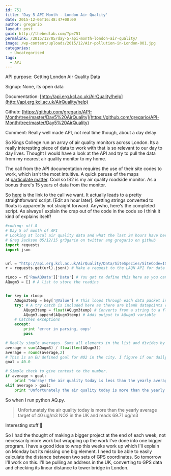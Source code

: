```yaml
---
id: 751
title: 'Day 5 API Month - London Air Quality'
date: 2015-12-05T16:48:47+00:00
author: gregario
layout: post
guid: http://thebedlab.com/?p=751
permalink: /2015/12/05/day-5-api-month-london-air-quality/
image: /wp-content/uploads/2015/12/Air-pollution-in-London-001.jpg
categories:
  - Uncategorised
tags:
  - API
---
```

API purpose: Getting London Air Quality Data
  
Signup: None, its open data
  
Documentation: [http://api.erg.kcl.ac.uk/AirQuality/help](http://api.erg.kcl.ac.uk/AirQuality/help)
  
Github: [https://github.com/gregario/API-Month/tree/master/Day5%20AirQuality](https://github.com/gregario/API-Month/tree/master/Day5%20AirQuality)
  
Comment: Really well made API, not real time though, about a day delay

So Kings College run an array of air quality monitors across London. Its a really interesting piece of data to work with that is so relevant to our day to day lives. Thought I would have a look at the API and try to pull the data from my nearest air quality monitor to my home.

The call from the API documentation requires the use of their site codes to work, which isn't the most intuitive. A quick peruse of the maps at [particulate matter](http://www.londonair.org.uk/LondonAir/Default.aspx). Cool so IS2 is my air quality roadside monitor. As a bonus there's 15 years of data from the monitor.

So [here](http://api.erg.kcl.ac.uk/AirQuality/help/operations/GetRawDataSitesSpeciesJSON) is the link to the call we want. It actually leads to a pretty straightforward script. [Edit an hour later]. Getting strings converted to floats is apparently not straight forward. Anywho, here's the completed script. As always I explain the crap out of the code in the code so I think it kind of explains itself!

```python
#coding: utf-8
# Day 5 of month of API
# Looking at local air quality data and what the last 24 hours have been like in your local area
# Greg Jackson 05/12/15 gr3gario on twitter ang gregario on github
import requests
import json 


url = "http://api.erg.kcl.ac.uk/AirQuality/Data/SiteSpecies/SiteCode=IS2/SpeciesCode=NO2/StartDate=04-12-15/EndDate=05-12-15/Json" # Gives data in closest AQ monitor
r = requests.get(url).json() # Make a request to the LAQN API for data

rLoop = r['RawAQData']['Data'] # You got to define this here as you can't nest it below. the for loop below only works for the list embedded in the JSON object
AQugm3 = [] # A list to store the readins


for key in rLoop:
	AQugm3temp = key['@Value'] # This loops through each data packet in the list and pulls out our relevant datapoint
	try: # A try catch is included here as there are blank datapoints returned from the LAQN API that would mess this up occasionally if there wasn't a catch in place
		AQugm3temp = float(AQugm3temp) # Converts from a string to a float so we can perform operations on it
		AQugm3.append(AQugm3temp) # Adds output to AQugm3 variable
	# Catches exceptions
	except:
		print 'error in parsing, oops'
		pass

# Really simple averages. Sums all elements in the list and divides by the length of the list 
average = sum(AQugm3) / float(len(AQugm3))
average = round(average,2)
# This is an EU defined goal for NO2 in the city. I figure if our daily average is below this we're doing well. Its more to give context to the number.
goal = 40.0 

# Simple check to give context to the number. 
if average < goal:
	print "Hurray! The air quality today is less than the yearly average target of 40 ug/m3 NO2 target in the UK and reads " +str(average)+ " ug/m3"
elif average > goal: 
	print "Unfortunately the air quality today is more than the yearly average target of 40 ug/m3 NO2 in the UK and reads " + str(average)+ " ug/m3"
```

So when I run python AQ.py.
> Unfortunately the air quality today is more than the yearly average target of 40 ug/m3 NO2 in the UK and reads 69.71 ug/m3

Interesting stuff 🙂


So I had the thought of making a bigger project at the end of each week, not necessarily more work but wrapping up the work I've done into one bigger program. I have a good idea to wrap this weeks work up which I'll explain on Monday but its missing one big element. I need to be able to easily calculate the distance between two sets of GPS coordinates. So tomorrow I'll work on this. I'll be pulling an address in the UK, converting to GPS data and checking its linear distance to tower bridge in London.